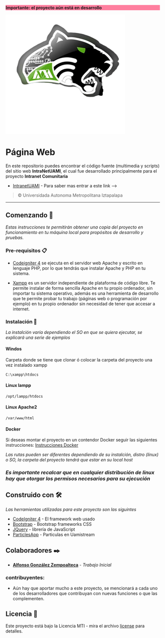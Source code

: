 <div class="container" style="background:rgba(255, 0, 64,0.5)">
    <b>Importante: el proyecto aún está en desarrollo</b>
</div>

![Intranet Comunitaria UAMI](/img/logoMark.png)

# Página Web

En este repositorio puedes encontrar el código fuente (multimedia y scripts) del sitio web **IntraNetUAMI**, el cual fue desarrollado principalmente para el proyecto **Intranet Comunitaria**

* [IntranetUAMI](<!-- qui un link principal-->) - Para saber mas entrar a este link  -->

> © Universidada Autonoma Metropolitana Iztapalapa
<!--  -->
___
## Comenzando 🚀

_Estas instrucciones te permitirán obtener una copia del proyecto en funcionamiento en tu máquina local para propósitos de desarrollo y pruebas._
<!-- EL framework PHP utilizado para este proyecto es [Codeigniter 4](https://codeigniter.com/)  -->

### Pre-requisitos 📋

* [Codeigniter 4](https://codeigniter.com/)   se ejecuta en el servidor web Apache y escrito en lenguaje PHP, por lo que tendrás que instalar Apache y PHP en tu sistema.  

* [Xampp](https://www.apachefriends.org/es/index.html)  es un servidor independiente de plataforma de código libre. Te permite instalar de forma sencilla Apache en tu propio ordenador, sin importar tu sistema operativo, además es una herramienta de desarrollo que te permite probar tu trabajo (páginas web o programación por ejemplo) en tu propio ordenador sin necesidad de tener que accesar a internet.


### Instalación 🔧

_La instalción varía dependiendo el SO en que se quiera ejecutar, se explicará una serie de ejemplos_

#### Windos
Carpeta donde se tiene que clonar ó colocar la carpeta del proyecto una vez instalado xampp

```
C:\xampp\htdocs
```

#### Linux lampp
```
/opt/lampp/htdocs
```
#### Linux Apache2

```
/var/www/html
```


#### Docker

Si deseas montar el proyecto en un contendor Docker seguir las siguientes instrucciones: 
[Instrucciones Docker](docker.md)




_Las rutas pueden ser diferentes dependiendo de su instalción, distro (linux) o SO, la carpeta del proyecto tendrá que estar en su local host_

### _Es importante recalcar que en cualquier distribución de linux hay que otorgar los permisos necesarios para su ejecución_



## Construido con 🛠️

_Las herramientas utilizadas para este proyecto son las siguintes_

* [CodeIgniter 4](https://codeigniter.com/) - El framework web usado
* [Bootstrap](https://getbootstrap.com/) - Bootstrap frameworks CSS
* [JQuery](https://jquery.com/) -  librería de JavaScript
* [ParticlesApp](https://vincentgarreau.com/particles.js/) - Particulas en Uamistream


## Colaboradores ✒️

* **[Alfonso González Zempoalteca](https://github.com/Alfonso6z)** - *Trabajo Inicial*

### contribuyentes:
* Aún hay que aportar mucho a este proyecto, se mencionará a cada uno de los desarrolladores que contribuyan con nuevas funciones o que las complementen.

## Licencia 📄

Este proyecto está bajo la Licencia MTI - mira el archivo [license](license.md) para detalles.